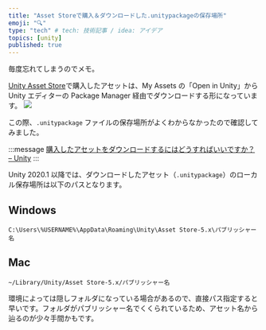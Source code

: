```yaml
---
title: "Asset Storeで購入＆ダウンロードした.unitypackageの保存場所"
emoji: "🔍"
type: "tech" # tech: 技術記事 / idea: アイデア
topics: [unity]
published: true
---
```


毎度忘れてしまうのでメモ。

[Unity Asset Store](https://assetstore.unity.com/)で購入したアセットは、My Assets の「Open in Unity」から Unity エディターの Package Manager 経由でダウンロードする形になっています。
![](https://storage.googleapis.com/zenn-user-upload/35551eebaf50-20220302.png)

この際、`.unitypackage` ファイルの保存場所がよくわからなかったので確認してみました。

:::message
[購入したアセットをダウンロードするにはどうすればいいですか？ – Unity](https://support.unity.com/hc/ja/articles/210112873-%E8%B3%BC%E5%85%A5%E3%81%97%E3%81%9F%E3%82%A2%E3%82%BB%E3%83%83%E3%83%88%E3%82%92%E3%83%80%E3%82%A6%E3%83%B3%E3%83%AD%E3%83%BC%E3%83%89%E3%81%99%E3%82%8B%E3%81%AB%E3%81%AF%E3%81%A9%E3%81%86%E3%81%99%E3%82%8C%E3%81%B0%E3%81%84%E3%81%84%E3%81%A7%E3%81%99%E3%81%8B-)
:::

Unity 2020.1 以降では、ダウンロードしたアセット（`.unitypackage`）のローカル保存場所は以下のパスとなります。

## Windows

```
C:\Users\%USERNAME%\AppData\Roaming\Unity\Asset Store-5.x\パブリッシャー名
```

## Mac

```
~/Library/Unity/Asset Store-5.x/パブリッシャー名
```

環境によっては隠しフォルダになっている場合があるので、直接パス指定すると早いです。フォルダがパブリッシャー名でくくられているため、アセット名から辿るのが少々手間かもです。
